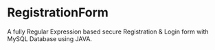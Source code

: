 # RegistrationForm
A fully Regular Expression based secure Registration &amp; Login form with MySQL Database using JAVA.

